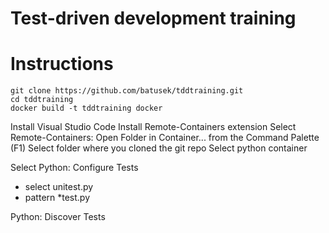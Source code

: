 # Test-driven development training

# Instructions

```
git clone https://github.com/batusek/tddtraining.git
cd tddtraining
docker build -t tddtraining docker
```

Install Visual Studio Code
Install Remote-Containers extension
Select Remote-Containers: Open Folder in Container... from the Command Palette (F1) 
Select folder where you cloned the git repo
Select python container

Select Python: Configure Tests
- select unitest.py
- pattern *test.py

Python: Discover Tests




